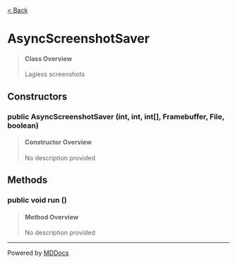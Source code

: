 [< Back](../README.md)
# AsyncScreenshotSaver #
>#### Class Overview ####
>Lagless screenshots
## Constructors ##
### public AsyncScreenshotSaver (int, int, int[], Framebuffer, File, boolean) ###
>#### Constructor Overview ####
>No description provided
>
## Methods ##
### public void run () ###
>#### Method Overview ####
>No description provided
>

---
Powered by [MDDocs](https://github.com/VRCube/MDDocs)